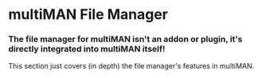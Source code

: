 # multiMAN File Manager

### The file manager for multiMAN isn't an addon or plugin, it's directly integrated into multiMAN itself!

This section just covers (in depth) the file manager's features in multiMAN.
